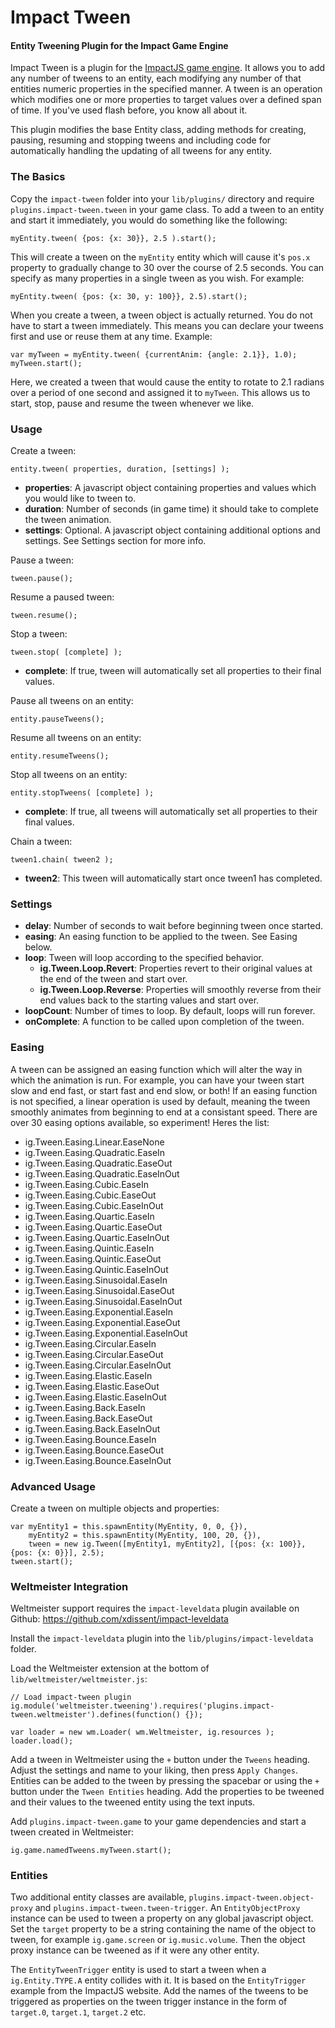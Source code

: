 Impact Tween
============

#### Entity Tweening Plugin for the Impact Game Engine ####

Impact Tween is a plugin for the [ImpactJS game engine](http://www.impactjs.com).
It allows you to add any number of tweens to an entity, each modifying any
number of that entities numeric properties in the specified manner. A tween
is an operation which modifies one or more properties to target values over a
defined span of time. If you've used flash before, you know all about it.

This plugin modifies the base Entity class, adding methods for creating, pausing,
resuming and stopping tweens and including code for automatically handling the
updating of all tweens for any entity. 

### The Basics ###

Copy the `impact-tween` folder into your `lib/plugins/` directory and require
`plugins.impact-tween.tween` in your game class. To add a tween to an entity and 
start it immediately, you would do something like the following:

	myEntity.tween( {pos: {x: 30}}, 2.5 ).start();

This will create a tween on the `myEntity` entity which will cause it's `pos.x` 
property to gradually change to 30 over the course of 2.5 seconds. You can 
specify as many properties in a single tween as you wish. For example:

	myEntity.tween( {pos: {x: 30, y: 100}}, 2.5).start();


When you create a tween, a tween object is actually returned. You do not have
to start a tween immediately. This means you can declare your tweens first
and use or reuse them at any time. Example:

	var myTween = myEntity.tween( {currentAnim: {angle: 2.1}}, 1.0);
	myTween.start();

Here, we created a tween that would cause the entity to rotate to 2.1 radians
over a period of one second and assigned it to `myTween`. This allows us to
start, stop, pause and resume the tween whenever we like.

### Usage ###

Create a tween:

	entity.tween( properties, duration, [settings] );

- **properties**: A javascript object containing properties and values which you would like to tween to.
- **duration**: Number of seconds (in game time) it should take to complete the tween animation.
- **settings**: Optional. A javascript object containing additional options and settings. See Settings section for more info.

Pause a tween:

	tween.pause();

Resume a paused tween:

	tween.resume();

Stop a tween:

	tween.stop( [complete] );

- **complete**: If true, tween will automatically set all properties to their final values.

Pause all tweens on an entity:

	entity.pauseTweens();

Resume all tweens on an entity:

	entity.resumeTweens();

Stop all tweens on an entity:

	entity.stopTweens( [complete] );

- **complete**: If true, all tweens will automatically set all properties to their final values.


Chain a tween:

	tween1.chain( tween2 );

- **tween2**: This tween will automatically start once tween1 has completed.

### Settings ###

- **delay**: Number of seconds to wait before beginning tween once started.
- **easing**: An easing function to be applied to the tween. See Easing below.
- **loop**: Tween will loop according to the specified behavior.
	- **ig.Tween.Loop.Revert**: Properties revert to their original values at the end of the tween and start over.
	- **ig.Tween.Loop.Reverse**: Properties will smoothly reverse from their end values back to the starting values and start over.
- **loopCount**: Number of times to loop. By default, loops will run forever.
- **onComplete**: A function to be called upon completion of the tween.

### Easing ###

A tween can be assigned an easing function which will alter the way in which
the animation is run. For example, you can have your tween start slow and end fast,
or start fast and end slow, or both! If an easing function is not specified, a
linear operation is used by default, meaning the tween smoothly animates from
beginning to end at a consistant speed. There are over 30 easing options available,
so experiment! Heres the list:

- ig.Tween.Easing.Linear.EaseNone
- ig.Tween.Easing.Quadratic.EaseIn
- ig.Tween.Easing.Quadratic.EaseOut
- ig.Tween.Easing.Quadratic.EaseInOut
- ig.Tween.Easing.Cubic.EaseIn
- ig.Tween.Easing.Cubic.EaseOut
- ig.Tween.Easing.Cubic.EaseInOut
- ig.Tween.Easing.Quartic.EaseIn
- ig.Tween.Easing.Quartic.EaseOut
- ig.Tween.Easing.Quartic.EaseInOut
- ig.Tween.Easing.Quintic.EaseIn
- ig.Tween.Easing.Quintic.EaseOut
- ig.Tween.Easing.Quintic.EaseInOut
- ig.Tween.Easing.Sinusoidal.EaseIn
- ig.Tween.Easing.Sinusoidal.EaseOut
- ig.Tween.Easing.Sinusoidal.EaseInOut
- ig.Tween.Easing.Exponential.EaseIn
- ig.Tween.Easing.Exponential.EaseOut
- ig.Tween.Easing.Exponential.EaseInOut
- ig.Tween.Easing.Circular.EaseIn
- ig.Tween.Easing.Circular.EaseOut
- ig.Tween.Easing.Circular.EaseInOut
- ig.Tween.Easing.Elastic.EaseIn
- ig.Tween.Easing.Elastic.EaseOut
- ig.Tween.Easing.Elastic.EaseInOut
- ig.Tween.Easing.Back.EaseIn
- ig.Tween.Easing.Back.EaseOut
- ig.Tween.Easing.Back.EaseInOut
- ig.Tween.Easing.Bounce.EaseIn
- ig.Tween.Easing.Bounce.EaseOut
- ig.Tween.Easing.Bounce.EaseInOut

### Advanced Usage ###

Create a tween on multiple objects and properties:

    var myEntity1 = this.spawnEntity(MyEntity, 0, 0, {}),
        myEntity2 = this.spawnEntity(MyEntity, 100, 20, {}),
        tween = new ig.Tween([myEntity1, myEntity2], [{pos: {x: 100}}, {pos: {x: 0}}], 2.5);
    tween.start();
    
    
### Weltmeister Integration ###

Weltmeister support requires the `impact-leveldata` plugin available on Github:
https://github.com/xdissent/impact-leveldata 

Install the `impact-leveldata` plugin into the `lib/plugins/impact-leveldata` folder.

Load the Weltmeister extension at the bottom of `lib/weltmeister/weltmeister.js`:

    // Load impact-tween plugin
    ig.module('weltmeister.tweening').requires('plugins.impact-tween.weltmeister').defines(function() {});

    var loader = new wm.Loader( wm.Weltmeister, ig.resources );
    loader.load();
    
Add a tween in Weltmeister using the `+` button under the `Tweens` heading. Adjust the settings and name
to your liking, then press `Apply Changes`. Entities can be added to the tween by pressing the spacebar 
or using the `+` button under the `Tween Entities` heading. Add the properties to be tweened and their 
values to the tweened entity using the text inputs.

Add `plugins.impact-tween.game` to your game dependencies and start a tween created in Weltmeister:

    ig.game.namedTweens.myTween.start();
    

### Entities ###

Two additional entity classes are available, `plugins.impact-tween.object-proxy` 
and `plugins.impact-tween.tween-trigger`. An `EntityObjectProxy` instance can be 
used to tween a property on any global javascript object. Set the `target` property
to be a string containing the name of the object to tween, for example `ig.game.screen`
or `ig.music.volume`. Then the object proxy instance can be tweened as if it were 
any other entity.

The `EntityTweenTrigger` entity is used to start a tween when a `ig.Entity.TYPE.A`
entity collides with it. It is based on the `EntityTrigger` example from the 
ImpactJS website. Add the names of the tweens to be triggered as properties on the
tween trigger instance in the form of `target.0`, `target.1`, `target.2` etc.